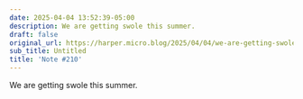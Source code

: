 ```yaml
---
date: 2025-04-04 13:52:39-05:00
description: We are getting swole this summer.
draft: false
original_url: https://harper.micro.blog/2025/04/04/we-are-getting-swole-this.html
sub_title: Untitled
title: 'Note #210'
---
```


We are getting swole this summer.